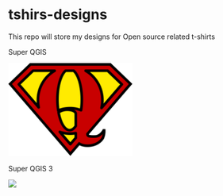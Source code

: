 # tshirs-designs
This repo will store my designs for Open source related t-shirts

Super QGIS

<img src="super_qgis.png" width="250" style="background-color:blue;">

Super QGIS 3

<img src="super_qgis3.png" width="250">
